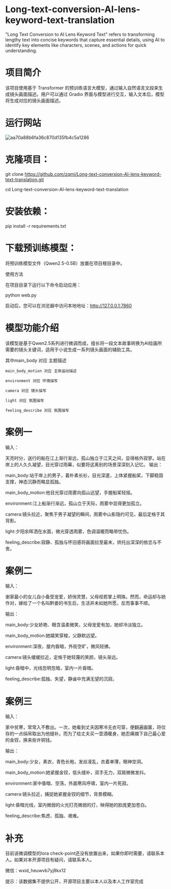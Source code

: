 # Long-text-conversion-AI-lens-keyword-text-translation
"Long Text Conversion to AI Lens Keyword Text" refers to transforming lengthy text into concise keywords that capture essential details, using AI to identify key elements like characters, scenes, and actions for quick understanding.

# 项目简介
该项目使用基于 Transformer 的预训练语言大模型，通过输入自然语言文段来生成镜头画面描述。用户可以通过 Gradio 界面与模型进行交互，输入文本后，模型将生成对应的镜头画面描述。

# 运行网站

![aa70a88b6fa36c870d135fb4c5a1286](https://github.com/user-attachments/assets/9610f403-03b1-41ad-9422-f0b41d57cab9)

# 克隆项目：

git clone https://github.com/zqmi/Long-text-conversion-AI-lens-keyword-text-translation.git

cd Long-text-conversion-AI-lens-keyword-text-translation

# 安装依赖：

pip install -r requirements.txt

# 下载预训练模型：

将预训练模型文件（Qwen2.5-0.5B）放置在项目根目录中。

使用方法

在项目目录下运行以下命令启动应用：

python web.py

启动后，您可以在浏览器中访问本地地址：http://127.0.0.1:7860

# 模型功能介绍

该模型是基于Qwen2.5系列进行微调而成，擅长将一段文本故事转换为AI绘画所需要的镜头关键词，适用于小说生成一系列镜头画面的辅助工具。

其中main_body 对应 主题描述

    main_body_motion 对应 主体运动描述

    environment 对应 环境描写

    camera 对应 镜头描写

    light 对应 氛围描写

    feeling_describe 对应 氛围描写
    
# 案例一
输入：

天亮时分，送行的船在江上渐行渐远，孤山独立于江天之间，显得格外寂寥。站在岸上的人久久凝望，目光穿过雨幕，似要将这离别的场景深深刻入记忆。
输出：

main_body:站于岸上的男子，着朴素长衫，目光深邃，上体紧握船桨，下脚稳固支撑，神态沉静而略显孤独。

main_body_motion:他目光穿过雨雾向孤山远望，手握船桨轻摇。

environment:江上船渐行渐远，孤山立于天际，雨雾中显得更加孤立。

camera:镜头拉近，聚焦于男子凝望的瞬间，雨雾中山影隐约可见，最后定格于其背影。

light:夕阳余晖洒在水面，微光穿透雨雾，色调温暖而略带忧伤。

feeling_describe:寂静、孤独与怀旧感将画面拉至最末，烘托出深深的依恋与不舍。

# 案例二
输入：

谢家最小的女儿自小备受宠爱，娇俏灵慧，父母视若掌上明珠。然而，命运却与她作对，嫁给了一个名叫黔娄的书生后，生活并未如她所愿，反而事事不顺。

输出：

main_body:少女娇艳、眼含温柔微笑，父母宠爱有加，她却冷淡独立。

main_body_motion:她嬉笑穿梭，父静默远望。

environment:深夜，屋内昏暗，外街空旷，微风轻拂。

camera:镜头缓缓拉近，定格于她轻蔑的笑颜，镜头渐远。

light:昏暗中，光线忽明忽暗，室内一片昏暗。

feeling_describe:孤独、失望，静谧中充满无望的沉寂。

# 案例三
输入：

家中贫寒，常常入不敷出。一次，她看到丈夫因寒冷无衣可穿，便翻遍画箧，将仅存的一点绢帛取出为他缝补。而为了给丈夫买一壶酒暖身，她忍痛摘下自己最心爱的金钗，换来些许铜钱。

输出：

main_body:少女，素衣，青色长袍，发丝凌乱，衣着单薄，眼神空洞。

main_body_motion:她紧握金钗，低头缝补，双手无力，双肩微微发抖。

environment:家中昏暗、空荡，外面寒风呼啸，室内一片死寂。

camera:镜头拉近，捕捉她紧握金钗的细节，背景模糊。

light:昏暗光线，室内微弱的火光打亮微弱的灯，映得她的脸庞更加苍白。

feeling_describe:焦虑、孤独、艰难。

# 补充
目前该微调模型的lora check-point还没有放置出来，如果你即时需要，请联系本人。如果对本开源项目有疑问，请联系本人。

微信：wxid_heuwvb7yj8kx12

提示：该数据集不提供公开，开源项目主要以本人以及本人工作室完成
       








